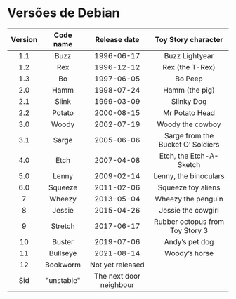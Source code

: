 # Versões de Debian

Version| Code name| 	Release date|	Toy Story character
:---:|:---:|:---:|:---:
1.1	| Buzz		| 1996-06-17|	Buzz Lightyear
1.2	| Rex		| 1996-12-12|	Rex (the T-Rex)
1.3	| Bo		| 1997-06-05|	Bo Peep
2.0	| Hamm		| 1998-07-24|	Hamm (the pig)
2.1	| Slink		| 1999-03-09|	Slinky Dog
2.2	| Potato	| 2000-08-15|	Mr Potato Head
3.0	| Woody		| 2002-07-19|	Woody the cowboy
3.1	| Sarge		| 2005-06-06|	Sarge from the Bucket O’ Soldiers
4.0	| Etch		| 2007-04-08|	Etch, the Etch-A-Sketch
5.0	| Lenny		| 2009-02-14|	Lenny, the binoculars
6.0	| Squeeze	| 2011-02-06|	Squeeze toy aliens
7	| Wheezy	| 2013-05-04|	Wheezy the penguin
8|	Jessie		| 2015-04-26|	Jessie the cowgirl
9|	Stretch		| 2017-06-17|	Rubber octopus from Toy Story 3
10|	Buster		| 2019-07-06|	Andy’s pet dog
11|	Bullseye	| 2021-08-14|	Woody’s horse
12|Bookworm |Not yet released |
 | 	Sid		| "unstable"	|The next door neighbour
